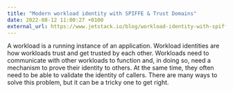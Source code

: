 ```yaml
---
title: "Modern workload identity with SPIFFE & Trust Domains"
date: 2022-08-12 11:00:27 +0100
external_url: https://www.jetstack.io/blog/workload-identity-with-spiffe-trust-domains/
---
```


A workload is a running instance of an application. Workload identities are how
workloads trust and get trusted by each other. Workloads need to communicate
with other workloads to function and, in doing so, need a mechanism to prove
their identity to others. At the same time, they often need to be able to
validate the identity of callers. There are many ways to solve this problem,
but it can be a tricky one to get right.
